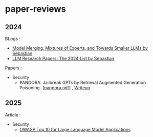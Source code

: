 # paper-reviews


## 2024
BLogs : 
- [Model Merging, Mixtures of Experts, and Towards Smaller LLMs by Sebastian](https://magazine.sebastianraschka.com/p/research-papers-in-january-2024)
- [LLM Research Papers: The 2024 List by Sebastian](https://magazine.sebastianraschka.com/p/llm-research-papers-the-2024-list)

Papers :
- Security 
  - PANDORA: Jailbreak GPTs by Retrieval Augmented Generation Poisoning -[[pandora.pdf](https://github.com/DeepBinder-main/paper-reviews/blob/main/LLM/Security/pandora.pdf)] , [Writeup](https://github.com/DeepBinder-main/paper-reviews/blob/main/LLM/Security/pandora.md)

## 2025

Article :
- Security :
    - [OWASP Top 10 for Large Language Model Applications](https://owasp.org/www-project-top-10-for-large-language-model-applications/)
